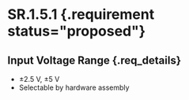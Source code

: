 # SR.1.5.1 {.requirement status="proposed"}

## Input Voltage Range {.req_details}

* ±2.5 V, ±5 V
* Selectable by hardware assembly
